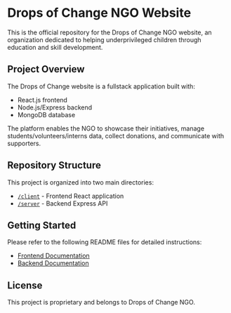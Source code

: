 # Drops of Change NGO Website

This is the official repository for the Drops of Change NGO website, an organization dedicated to helping underprivileged children through education and skill development.

## Project Overview

The Drops of Change website is a fullstack application built with:
- React.js frontend
- Node.js/Express backend
- MongoDB database

The platform enables the NGO to showcase their initiatives, manage students/volunteers/interns data, collect donations, and communicate with supporters.

## Repository Structure

This project is organized into two main directories:

- [`/client`](./client/README.md) - Frontend React application
- [`/server`](./server/README.md) - Backend Express API

## Getting Started

Please refer to the following README files for detailed instructions:

- [Frontend Documentation](./client/README.md)
- [Backend Documentation](./server/README.md)

## License

This project is proprietary and belongs to Drops of Change NGO. 